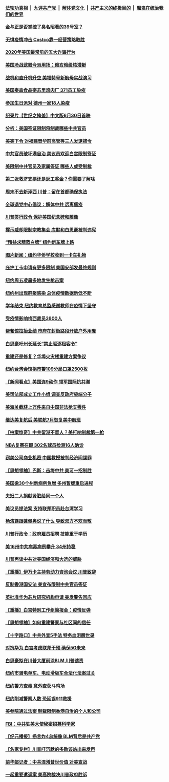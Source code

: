 

####  [法轮功真相](../../../../basic/blob/master/README.md?t=06281831) &nbsp;|&nbsp; [九评共产党](../../../../9ping.md/blob/master/README.md?t=06281831) &nbsp;|&nbsp; [解体党文化](../../../../jtdwh.md/blob/master/README.md?t=06281831)  &nbsp;|&nbsp; [共产主义的终极目的](../../../../gczydzjmd.md/blob/master/README.md?t=06281831) &nbsp;|&nbsp; [魔鬼在统治我们的世界](../../../../mgztzwmdsj.md/blob/master/README.md?t=06281831) 

#### [金与正是否掌控了臭名昭著的39号室？](../pages/nsc412/n12217251.md?t=06281831) 

#### [无惧疫情冲击 Costco靠一经营策略取胜](../pages/nsc412/n12208222.md?t=06281831) 

#### [2020年美国最常见的五大诈骗行为](../pages/nsc412/n12216881.md?t=06281831) 

#### [美国冷战武器今派用场：俄亥俄级核潜艇](../pages/nsc412/n12216507.md?t=06281831) 

#### [战机和直升机升空 美福特号新航母实战演习](../pages/nsc412/n12216326.md?t=06281831) 

#### [美国泰森食品密苏里鸡肉厂 371员工染疫](../pages/nsc412/n12216590.md?t=06281831) 

#### [参加生日派对 德州一家18人染疫](../pages/nsc412/n12216533.md?t=06281831) 

#### [纪录片【世纪之掩盖】中文版6月30日首映](../pages/nsc412/n12216557.md?t=06281831) 

#### [分析：美国签证限制将制裁哪些中共官员](../pages/nsc412/n12216563.md?t=06281831) 

#### [美突下令 对福建晋华前高管等三人发逮捕令](../pages/nsc412/n12216296.md?t=06281831) 

#### [中共官员破坏港自治 美议员欢迎白宫限制签证](../pages/nsc412/n12216313.md?t=06281831) 

#### [美限制中共官员及家属签证 哪些人或受制裁](../pages/nsc412/n12216208.md?t=06281831) 

#### [第二张救济支票还是返工奖金？你需要了解啥](../pages/nsc412/n12216185.md?t=06281831) 

#### [周末不去新泽西 川普：留在首都确保执法](../pages/nsc412/n12216075.md?t=06281831) 

#### [全球退党中心倡议：解体中共 远离瘟疫](../pages/nsc412/n12214964.md?t=06281831) 

#### [川普签行政令 保护美国纪念碑和雕像](../pages/nsc412/n12216036.md?t=06281831) 

#### [撑示威却限制宗教集会 库默和白思豪被判违宪](../pages/nsc412/n12215498.md?t=06281831) 

#### [“精益求精蓝白牌”  纽约新车牌上路](../pages/nsc412/n12215514.md?t=06281831) 

#### [图片新闻：纽约华侨学校收到一卡车礼物](../pages/nsc412/n12215479.md?t=06281831) 

#### [庇护工卡申请有更多限制 美国安部发最终规则](../pages/nsc412/n12215484.md?t=06281831) 

#### [纽约周五凌晨多地发生枪击案](../pages/nsc412/n12215489.md?t=06281831) 

#### [纽约州出现群聚感染  总体疫情数据新低不断](../pages/nsc412/n12215492.md?t=06281831) 

#### [学年结束   纽约教育总监感谢教师在疫情下坚守](../pages/nsc412/n12215495.md?t=06281831) 

#### [受疫情影响梅西裁员3900人](../pages/nsc412/n12215504.md?t=06281831) 

#### [帮餐馆拉抬业绩 市府在封街路段开放户外用餐](../pages/nsc412/n12215506.md?t=06281831) 

#### [白思豪吁州长延长“禁止驱逐租客令”](../pages/nsc412/n12215511.md?t=06281831) 

#### [重建还是修复？华埠火灾楼重建方案争议](../pages/nsc412/n12215517.md?t=06281831) 

#### [纽约台湾会馆捐市警109分局口罩2500枚](../pages/nsc412/n12215522.md?t=06281831) 

#### [【新闻看点】美国连9动作 领军国际抗共潮](../pages/nsc412/n12215121.md?t=06281831) 

#### [美司法部成立工作小组 调查反政府极端分子](../pages/nsc412/n12215788.md?t=06281831) 

#### [美海关截获上万件来自中国非法枪支零件](../pages/nsc412/n12215668.md?t=06281831) 

#### [继达美复航后 美联航7月恢复美中航班](../pages/nsc412/n12215347.md?t=06281831) 

#### [【拍案惊奇】中共留港不留人？美打响制裁第一枪](../pages/nsc412/n12215438.md?t=06281831) 

#### [NBA复赛在即  302名球员检测16人确诊](../pages/nsc412/n12215540.md?t=06281831) 

#### [窃美公司商业机密 中国教授被判经济间谍罪](../pages/nsc412/n12215195.md?t=06281831) 

#### [【思想领袖】巴斯：击垮中共 美可一招制胜](../pages/nsc412/n12033990.md?t=06281831) 

#### [美国逾30个州新病例急增 多州暂缓重启进程](../pages/nsc412/n12215188.md?t=06281831) 

#### [夫妇二人捐献肾脏给同一个人](../pages/nsc412/n12215205.md?t=06281831) 

#### [美议员提法案 支持联邦职员赴台湾学习](../pages/nsc412/n12215108.md?t=06281831) 

#### [杨洁篪跟蓬佩奥说了什么 导致双方不欢而散](../pages/nsc412/n12214937.md?t=06281831) 

#### [川普行政令：政府雇员招聘 技能重于学历](../pages/nsc412/n12214994.md?t=06281831) 

#### [美16州中共病毒病例攀升 34州持稳](../pages/nsc412/n12214832.md?t=06281831) 

#### [川普再谈中共对美国经济和大选的威胁](../pages/nsc412/n12214917.md?t=06281831) 

#### [【重播】伊万卡主持劳动力咨询会议 川普致辞](../pages/nsc412/n12214370.md?t=06281831) 

#### [反制香港国安法 美宣布限制中共官员签证](../pages/nsc412/n12214505.md?t=06281831) 

#### [英批准华为芯片研究机构申请 美发警告回应](../pages/nsc412/n12214643.md?t=06281831) 

#### [【重播】白宫特别工作组简报会：疫情反弹](../pages/nsc412/n12214278.md?t=06281831) 

#### [【思想领袖】如何重建警察与社区间的信任](../pages/nsc412/n12214218.md?t=06281831) 

#### [【十字路口】中共外宣5手法 特务血泪醒世录](../pages/nsc412/n12212915.md?t=06281831) 

#### [对抗华为 白宫考虑联邦干预 确保5G未来](../pages/nsc412/n12214112.md?t=06281831) 

#### [白思豪拟在川普大厦前涂BLM 川普谴责](../pages/nsc412/n12213221.md?t=06281831) 

#### [纽约市骑电单车、电动滑板车合法化法案过关](../pages/nsc412/n12213199.md?t=06281831) 

#### [纽约警方查毒 意外查获斗鸡场](../pages/nsc412/n12213204.md?t=06281831) 

#### [纽约削减警察人数 恐延误911救援](../pages/nsc412/n12213202.md?t=06281831) 

#### [美参院通过法案 制裁限制香港自治的个人和公司](../pages/nsc412/n12212374.md?t=06281831) 

#### [FBI：中共驻美大使秘密招募科学家](../pages/nsc412/n12212753.md?t=06281831) 

#### [【纪元播报】扬言炸4总统像 BLM背后是共产党](../pages/nsc412/n12212843.md?t=06281831) 

#### [【名家专栏】川普吁沉默的多数该站出来发声](../pages/nsc412/n12211866.md?t=06281831) 

#### [前华邮记者：中共混淆普世价值 对美宣战](../pages/nsc412/n12212701.md?t=06281831) 

#### [一起重要遣返案 美高院裁决川普政府胜诉](../pages/nsc412/n12212579.md?t=06281831) 

